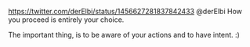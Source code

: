 https://twitter.com/derElbi/status/1456627281837842433 @derElbi How you proceed is entirely your choice.

The important thing, is to be aware of your actions and to have intent. :)